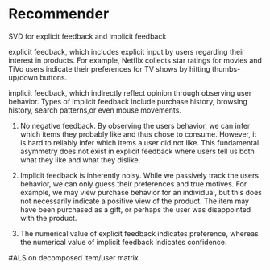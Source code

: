 # Recommender
SVD for explicit feedback and implicit feedback

explicit feedback,
which includes explicit input by users regarding their interest in products. 
For example, Netflix collects star ratings for movies and TiVo users indicate their preferences for TV shows by hitting thumbs-up/down buttons. 


implicit feedback, which indirectly reflect opinion through observing user behavior. 
Types of implicit feedback include purchase history, browsing history, search patterns,or even mouse movements. 

1. No negative feedback. By observing the users behavior, we can infer which items they probably like and thus chose to consume. However, it is hard to reliably infer which items a user did not like. This fundamental asymmetry does not exist in explicit feedback where users tell us both what they like and what they dislike. 

2. Implicit feedback is inherently noisy. While we passively track the users behavior, we can only guess their preferences and true motives. For example, we may view purchase behavior for an individual, but this does not necessarily indicate a positive view of the product. The item may have been purchased as a gift, or perhaps the user was disappointed with the product. 

3. The numerical value of explicit feedback indicates preference, whereas the numerical value of implicit feedback indicates confidence. 

#ALS on decomposed item/user matrix


